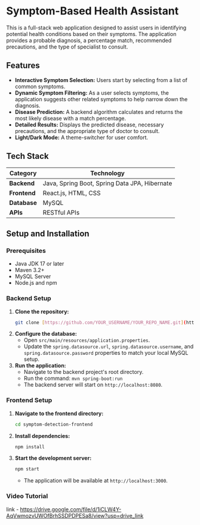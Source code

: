 # Symptom-Based Health Assistant

This is a full-stack web application designed to assist users in identifying potential health conditions based on their symptoms. The application provides a probable diagnosis, a percentage match, recommended precautions, and the type of specialist to consult.

## Features

-   **Interactive Symptom Selection:** Users start by selecting from a list of common symptoms.
-   **Dynamic Symptom Filtering:** As a user selects symptoms, the application suggests other related symptoms to help narrow down the diagnosis.
-   **Disease Prediction:** A backend algorithm calculates and returns the most likely disease with a match percentage.
-   **Detailed Results:** Displays the predicted disease, necessary precautions, and the appropriate type of doctor to consult.
-   **Light/Dark Mode:** A theme-switcher for user comfort.

## Tech Stack

| Category      | Technology                               	    |
| ------------- | --------------------------------------------- |
| **Backend**   | Java, Spring Boot, Spring Data JPA, Hibernate |
| **Frontend**  | React.js, HTML, CSS                           |
| **Database**  | MySQL                                   	    |
| **APIs**      | RESTful APIs                                	|

## Setup and Installation

### Prerequisites

-   Java JDK 17 or later
-   Maven 3.2+
-   MySQL Server
-   Node.js and npm

### Backend Setup

1.  **Clone the repository:**
    ```bash
    git clone [https://github.com/YOUR_USERNAME/YOUR_REPO_NAME.git](https://github.com/YOUR_USERNAME/YOUR_REPO_NAME.git)
    ```
2.  **Configure the database:**
    -   Open `src/main/resources/application.properties`.
    -   Update the `spring.datasource.url`, `spring.datasource.username`, and `spring.datasource.password` properties to match your local MySQL setup.
3.  **Run the application:**
    -   Navigate to the backend project's root directory.
    -   Run the command: `mvn spring-boot:run`
    -   The backend server will start on `http://localhost:8080`.

### Frontend Setup

1.  **Navigate to the frontend directory:**
    ```bash
    cd symptom-detection-frontend
    ```
2.  **Install dependencies:**
    ```bash
    npm install
    ```
3.  **Start the development server:**
    ```bash
    npm start
    ```
    -   The application will be available at `http://localhost:3000`.

### Video Tutorial
link - https://drive.google.com/file/d/1iCLW4Y-AqVwmozvUWOfBrhSSDPDPESa8/view?usp=drive_link
